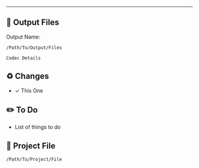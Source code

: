 <hr>

## 🚀 Output Files

Output Name:

`/Path/To/Output/Files`

```
Codec Details
```

## ♻️ Changes

- ✓ This One

## ✏️ To Do

- List of things to do


## 📝 Project File

`/Path/To/Project/File`